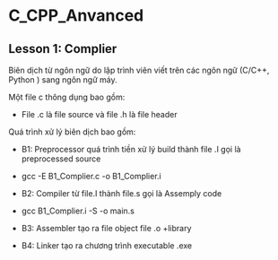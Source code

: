 # C_CPP_Anvanced
## Lesson 1: Complier

Biên dịch từ ngôn ngữ do lập trình viên viết trên các ngôn ngữ (C/C++, Python ) sang ngôn ngữ máy.

Một file c thông dụng bao gồm:
- File .c là file source và file .h là file header

Quá trình xử lý biên dịch bao gồm:
- B1: Preprocessor quá trình tiền xử lý build thành file .I gọi là preprocessed source
- gcc -E B1_Complier.c -o  B1_Complier.i

- B2: Compiler từ file.I thành file.s gọi là Assemply code
- gcc B1_Complier.i -S -o main.s

- B3: Assembler tạo ra file object file .o +library
- B4: Linker tạo ra chương trình executable .exe

